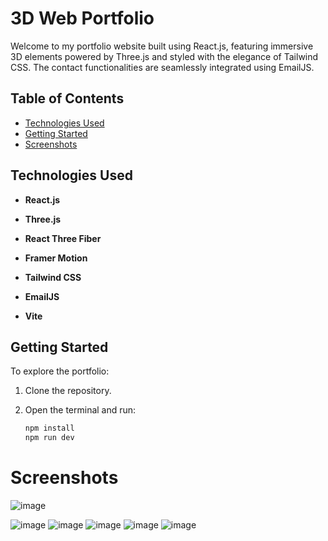 # 3D Web Portfolio

Welcome to my portfolio website built using React.js, featuring immersive 3D elements powered by Three.js and styled with the elegance of Tailwind CSS. The contact functionalities are seamlessly integrated using EmailJS.

## Table of Contents

- [Technologies Used](#technologies-used)
- [Getting Started](#getting-started)
- [Screenshots](#screenshots)




## Technologies Used

- **React.js**

- **Three.js**
  
- **React Three Fiber**

- **Framer Motion**

- **Tailwind CSS**

- **EmailJS**

- **Vite**



## Getting Started

To explore the portfolio:

1. Clone the repository.
2. Open the terminal and run:

   ```bash
   npm install
   npm run dev


# Screenshots
![image](https://github.com/mlaskowski7/3Dportfolio/assets/144243838/0de1ae8d-0bdf-495d-a690-52c170c3fa28)

![image](https://github.com/mlaskowski7/3Dportfolio/assets/144243838/dc4f9eb2-f3f9-4baa-827c-ae45ab8704e1)
![image](https://github.com/mlaskowski7/3Dportfolio/assets/144243838/b25bc9b2-6846-4579-9936-b334c5f8ef1a)
![image](https://github.com/mlaskowski7/3Dportfolio/assets/144243838/adb26110-cd99-426e-8908-ef6bcf535f0d)
![image](https://github.com/mlaskowski7/3Dportfolio/assets/144243838/5d6bff5d-5e89-4120-ba28-a3d1e046a69a)
![image](https://github.com/mlaskowski7/3Dportfolio/assets/144243838/9e0cec90-3516-4332-be8d-5c861cd82d9f)


